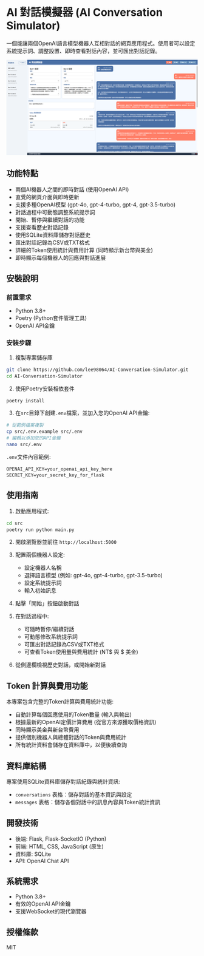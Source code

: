 # AI 對話模擬器 (AI Conversation Simulator)

一個能讓兩個OpenAI語言模型機器人互相對話的網頁應用程式。使用者可以設定系統提示詞、調整設置、即時查看對話內容，並可匯出對話記錄。

![AI Conversation Demo](./images/demo.png)

## 功能特點

- 兩個AI機器人之間的即時對話 (使用OpenAI API)
- 直覺的網頁介面與即時更新
- 支援多種OpenAI模型 (gpt-4o, gpt-4-turbo, gpt-4, gpt-3.5-turbo)
- 對話過程中可動態調整系統提示詞
- 開始、暫停與繼續對話的功能
- 支援查看歷史對話記錄
- 使用SQLite資料庫儲存對話歷史
- 匯出對話記錄為CSV或TXT格式
- 詳細的Token使用統計與費用計算 (同時顯示新台幣與美金)
- 即時顯示每個機器人的回應與對話進展

## 安裝說明

### 前置需求

- Python 3.8+
- Poetry (Python套件管理工具)
- OpenAI API金鑰

### 安裝步驟

1. 複製專案儲存庫
```bash
git clone https://github.com/lee98064/AI-Conversation-Simulator.git
cd AI-Conversation-Simulator
```

2. 使用Poetry安裝相依套件
```bash
poetry install
```

3. 在`src`目錄下創建`.env`檔案，並加入您的OpenAI API金鑰:
```bash
# 從範例檔案複製
cp src/.env.example src/.env
# 編輯以添加您的API金鑰
nano src/.env
```

`.env`文件內容範例:
```
OPENAI_API_KEY=your_openai_api_key_here
SECRET_KEY=your_secret_key_for_flask
```

## 使用指南

1. 啟動應用程式:
```bash
cd src
poetry run python main.py
```

2. 開啟瀏覽器並前往 `http://localhost:5000`

3. 配置兩個機器人設定:
   - 設定機器人名稱
   - 選擇語言模型 (例如: gpt-4o, gpt-4-turbo, gpt-3.5-turbo)
   - 設定系統提示詞
   - 輸入初始訊息

4. 點擊「開始」按鈕啟動對話

5. 在對話過程中:
   - 可隨時暫停/繼續對話
   - 可動態修改系統提示詞
   - 可匯出對話記錄為CSV或TXT格式
   - 可查看Token使用量與費用統計 (NT$ 與 $ 美金)

6. 從側邊欄檢視歷史對話，或開始新對話

## Token 計算與費用功能

本專案包含完整的Token計算與費用統計功能:

- 自動計算每個回應使用的Token數量 (輸入與輸出)
- 根據最新的OpenAI定價計算費用 (從官方來源獲取價格資訊)
- 同時顯示美金與新台幣費用
- 提供個別機器人與總體對話的Token與費用統計
- 所有統計資料會儲存在資料庫中，以便後續查詢

## 資料庫結構

專案使用SQLite資料庫儲存對話紀錄與統計資訊:

- `conversations` 表格：儲存對話的基本資訊與設定
- `messages` 表格：儲存各個對話中的訊息內容與Token統計資訊

## 開發技術

- 後端: Flask, Flask-SocketIO (Python)
- 前端: HTML, CSS, JavaScript (原生)
- 資料庫: SQLite
- API: OpenAI Chat API

## 系統需求

- Python 3.8+
- 有效的OpenAI API金鑰
- 支援WebSocket的現代瀏覽器

## 授權條款

MIT